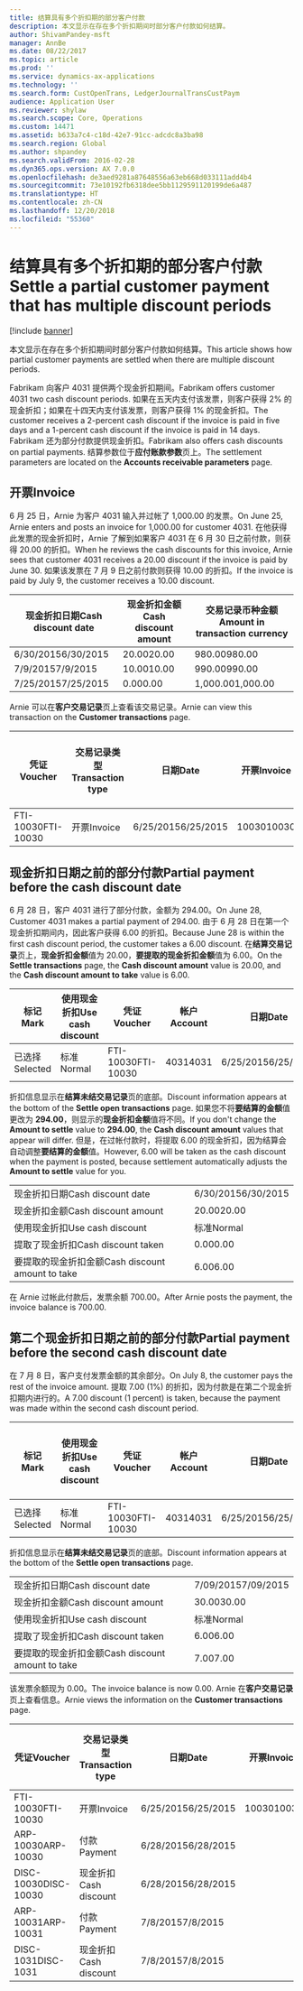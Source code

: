 ```yaml
---
title: 结算具有多个折扣期的部分客户付款
description: 本文显示在存在多个折扣期间时部分客户付款如何结算。
author: ShivamPandey-msft
manager: AnnBe
ms.date: 08/22/2017
ms.topic: article
ms.prod: ''
ms.service: dynamics-ax-applications
ms.technology: ''
ms.search.form: CustOpenTrans, LedgerJournalTransCustPaym
audience: Application User
ms.reviewer: shylaw
ms.search.scope: Core, Operations
ms.custom: 14471
ms.assetid: b633a7c4-c18d-42e7-91cc-adcdc8a3ba98
ms.search.region: Global
ms.author: shpandey
ms.search.validFrom: 2016-02-28
ms.dyn365.ops.version: AX 7.0.0
ms.openlocfilehash: de3aed9281a87648556a63eb668d033111add4b4
ms.sourcegitcommit: 73e10192fb6318dee5bb1129591120199de6a487
ms.translationtype: HT
ms.contentlocale: zh-CN
ms.lasthandoff: 12/20/2018
ms.locfileid: "55360"
---
```

# <a name="settle-a-partial-customer-payment-that-has-multiple-discount-periods"></a><span data-ttu-id="1e40a-103">结算具有多个折扣期的部分客户付款</span><span class="sxs-lookup"><span data-stu-id="1e40a-103">Settle a partial customer payment that has multiple discount periods</span></span>

[!include [banner](../includes/banner.md)]

<span data-ttu-id="1e40a-104">本文显示在存在多个折扣期间时部分客户付款如何结算。</span><span class="sxs-lookup"><span data-stu-id="1e40a-104">This article shows how partial customer payments are settled when there are multiple discount periods.</span></span>

<span data-ttu-id="1e40a-105">Fabrikam 向客户 4031 提供两个现金折扣期间。</span><span class="sxs-lookup"><span data-stu-id="1e40a-105">Fabrikam offers customer 4031 two cash discount periods.</span></span> <span data-ttu-id="1e40a-106">如果在五天内支付该发票，则客户获得 2% 的现金折扣；如果在十四天内支付该发票，则客户获得 1% 的现金折扣。</span><span class="sxs-lookup"><span data-stu-id="1e40a-106">The customer receives a 2-percent cash discount if the invoice is paid in five days and a 1-percent cash discount if the invoice is paid in 14 days.</span></span> <span data-ttu-id="1e40a-107">Fabrikam 还为部分付款提供现金折扣。</span><span class="sxs-lookup"><span data-stu-id="1e40a-107">Fabrikam also offers cash discounts on partial payments.</span></span> <span data-ttu-id="1e40a-108">结算参数位于**应付账款参数**页上。</span><span class="sxs-lookup"><span data-stu-id="1e40a-108">The settlement parameters are located on the **Accounts receivable parameters** page.</span></span>

## <a name="invoice"></a><span data-ttu-id="1e40a-109">开票</span><span class="sxs-lookup"><span data-stu-id="1e40a-109">Invoice</span></span>
<span data-ttu-id="1e40a-110">6 月 25 日，Arnie 为客户 4031 输入并过帐了 1,000.00 的发票。</span><span class="sxs-lookup"><span data-stu-id="1e40a-110">On June 25, Arnie enters and posts an invoice for 1,000.00 for customer 4031.</span></span> <span data-ttu-id="1e40a-111">在他获得此发票的现金折扣时，Arnie 了解到如果客户 4031 在 6 月 30 日之前付款，则获得 20.00 的折扣。</span><span class="sxs-lookup"><span data-stu-id="1e40a-111">When he reviews the cash discounts for this invoice, Arnie sees that customer 4031 receives a 20.00 discount if the invoice is paid by June 30.</span></span> <span data-ttu-id="1e40a-112">如果该发票在 7 月 9 日之前付款则获得 10.00 的折扣。</span><span class="sxs-lookup"><span data-stu-id="1e40a-112">If the invoice is paid by July 9, the customer receives a 10.00 discount.</span></span>

| <span data-ttu-id="1e40a-113">现金折扣日期</span><span class="sxs-lookup"><span data-stu-id="1e40a-113">Cash discount date</span></span> | <span data-ttu-id="1e40a-114">现金折扣金额</span><span class="sxs-lookup"><span data-stu-id="1e40a-114">Cash discount amount</span></span> | <span data-ttu-id="1e40a-115">交易记录币种金额</span><span class="sxs-lookup"><span data-stu-id="1e40a-115">Amount in transaction currency</span></span> |
|--------------------|----------------------|--------------------------------|
| <span data-ttu-id="1e40a-116">6/30/2015</span><span class="sxs-lookup"><span data-stu-id="1e40a-116">6/30/2015</span></span>          | <span data-ttu-id="1e40a-117">20.00</span><span class="sxs-lookup"><span data-stu-id="1e40a-117">20.00</span></span>                | <span data-ttu-id="1e40a-118">980.00</span><span class="sxs-lookup"><span data-stu-id="1e40a-118">980.00</span></span>                         |
| <span data-ttu-id="1e40a-119">7/9/2015</span><span class="sxs-lookup"><span data-stu-id="1e40a-119">7/9/2015</span></span>           | <span data-ttu-id="1e40a-120">10.00</span><span class="sxs-lookup"><span data-stu-id="1e40a-120">10.00</span></span>                | <span data-ttu-id="1e40a-121">990.00</span><span class="sxs-lookup"><span data-stu-id="1e40a-121">990.00</span></span>                         |
| <span data-ttu-id="1e40a-122">7/25/2015</span><span class="sxs-lookup"><span data-stu-id="1e40a-122">7/25/2015</span></span>          | <span data-ttu-id="1e40a-123">0.00</span><span class="sxs-lookup"><span data-stu-id="1e40a-123">0.00</span></span>                 | <span data-ttu-id="1e40a-124">1,000.00</span><span class="sxs-lookup"><span data-stu-id="1e40a-124">1,000.00</span></span>                       |

<span data-ttu-id="1e40a-125">Arnie 可以在**客户交易记录**页上查看该交易记录。</span><span class="sxs-lookup"><span data-stu-id="1e40a-125">Arnie can view this transaction on the **Customer transactions** page.</span></span>

| <span data-ttu-id="1e40a-126">凭证</span><span class="sxs-lookup"><span data-stu-id="1e40a-126">Voucher</span></span>   | <span data-ttu-id="1e40a-127">交易记录类型</span><span class="sxs-lookup"><span data-stu-id="1e40a-127">Transaction type</span></span> | <span data-ttu-id="1e40a-128">日期</span><span class="sxs-lookup"><span data-stu-id="1e40a-128">Date</span></span>      | <span data-ttu-id="1e40a-129">开票</span><span class="sxs-lookup"><span data-stu-id="1e40a-129">Invoice</span></span> | <span data-ttu-id="1e40a-130">交易币种借方金额</span><span class="sxs-lookup"><span data-stu-id="1e40a-130">Amount in transaction currency debit</span></span> | <span data-ttu-id="1e40a-131">交易币种贷方金额</span><span class="sxs-lookup"><span data-stu-id="1e40a-131">Amount in transaction currency credit</span></span> | <span data-ttu-id="1e40a-132">余额</span><span class="sxs-lookup"><span data-stu-id="1e40a-132">Balance</span></span>  | <span data-ttu-id="1e40a-133">货币</span><span class="sxs-lookup"><span data-stu-id="1e40a-133">Currency</span></span> |
|-----------|------------------|-----------|---------|--------------------------------------|---------------------------------------|----------|----------|
| <span data-ttu-id="1e40a-134">FTI-10030</span><span class="sxs-lookup"><span data-stu-id="1e40a-134">FTI-10030</span></span> | <span data-ttu-id="1e40a-135">开票</span><span class="sxs-lookup"><span data-stu-id="1e40a-135">Invoice</span></span>          | <span data-ttu-id="1e40a-136">6/25/2015</span><span class="sxs-lookup"><span data-stu-id="1e40a-136">6/25/2015</span></span> | <span data-ttu-id="1e40a-137">10030</span><span class="sxs-lookup"><span data-stu-id="1e40a-137">10030</span></span>   | <span data-ttu-id="1e40a-138">1,000.00</span><span class="sxs-lookup"><span data-stu-id="1e40a-138">1,000.00</span></span>                             |                                       | <span data-ttu-id="1e40a-139">1,000.00</span><span class="sxs-lookup"><span data-stu-id="1e40a-139">1,000.00</span></span> | <span data-ttu-id="1e40a-140">美元</span><span class="sxs-lookup"><span data-stu-id="1e40a-140">USD</span></span>      |

## <a name="partial-payment-before-the-cash-discount-date"></a><span data-ttu-id="1e40a-141">现金折扣日期之前的部分付款</span><span class="sxs-lookup"><span data-stu-id="1e40a-141">Partial payment before the cash discount date</span></span>
<span data-ttu-id="1e40a-142">6 月 28 日，客户 4031 进行了部分付款，金额为 294.00。</span><span class="sxs-lookup"><span data-stu-id="1e40a-142">On June 28, Customer 4031 makes a partial payment of 294.00.</span></span> <span data-ttu-id="1e40a-143">由于 6 月 28 日在第一个现金折扣期间内，因此客户获得 6.00 的折扣。</span><span class="sxs-lookup"><span data-stu-id="1e40a-143">Because June 28 is within the first cash discount period, the customer takes a 6.00 discount.</span></span> <span data-ttu-id="1e40a-144">在**结算交易记录**页上，**现金折扣金额**值为 20.00，**要提取的现金折扣金额**值为 6.00。</span><span class="sxs-lookup"><span data-stu-id="1e40a-144">On the **Settle transactions** page, the **Cash discount amount** value is 20.00, and the **Cash discount amount to take** value is 6.00.</span></span>

| <span data-ttu-id="1e40a-145">标记</span><span class="sxs-lookup"><span data-stu-id="1e40a-145">Mark</span></span>     | <span data-ttu-id="1e40a-146">使用现金折扣</span><span class="sxs-lookup"><span data-stu-id="1e40a-146">Use cash discount</span></span> | <span data-ttu-id="1e40a-147">凭证</span><span class="sxs-lookup"><span data-stu-id="1e40a-147">Voucher</span></span>   | <span data-ttu-id="1e40a-148">帐户</span><span class="sxs-lookup"><span data-stu-id="1e40a-148">Account</span></span> | <span data-ttu-id="1e40a-149">日期</span><span class="sxs-lookup"><span data-stu-id="1e40a-149">Date</span></span>      | <span data-ttu-id="1e40a-150">到期日期</span><span class="sxs-lookup"><span data-stu-id="1e40a-150">Due date</span></span>  | <span data-ttu-id="1e40a-151">开票</span><span class="sxs-lookup"><span data-stu-id="1e40a-151">Invoice</span></span> | <span data-ttu-id="1e40a-152">交易记录币种金额</span><span class="sxs-lookup"><span data-stu-id="1e40a-152">Amount in transaction currency</span></span> | <span data-ttu-id="1e40a-153">货币</span><span class="sxs-lookup"><span data-stu-id="1e40a-153">Currency</span></span> | <span data-ttu-id="1e40a-154">要结算的金额</span><span class="sxs-lookup"><span data-stu-id="1e40a-154">Amount to settle</span></span> |
|----------|-------------------|-----------|---------|-----------|-----------|---------|--------------------------------|----------|------------------|
| <span data-ttu-id="1e40a-155">已选择</span><span class="sxs-lookup"><span data-stu-id="1e40a-155">Selected</span></span> | <span data-ttu-id="1e40a-156">标准</span><span class="sxs-lookup"><span data-stu-id="1e40a-156">Normal</span></span>            | <span data-ttu-id="1e40a-157">FTI-10030</span><span class="sxs-lookup"><span data-stu-id="1e40a-157">FTI-10030</span></span> | <span data-ttu-id="1e40a-158">4031</span><span class="sxs-lookup"><span data-stu-id="1e40a-158">4031</span></span>    | <span data-ttu-id="1e40a-159">6/25/2015</span><span class="sxs-lookup"><span data-stu-id="1e40a-159">6/25/2015</span></span> | <span data-ttu-id="1e40a-160">7/25/2015</span><span class="sxs-lookup"><span data-stu-id="1e40a-160">7/25/2015</span></span> | <span data-ttu-id="1e40a-161">10030</span><span class="sxs-lookup"><span data-stu-id="1e40a-161">10030</span></span>   | <span data-ttu-id="1e40a-162">1,000.00</span><span class="sxs-lookup"><span data-stu-id="1e40a-162">1,000.00</span></span>                       | <span data-ttu-id="1e40a-163">美元</span><span class="sxs-lookup"><span data-stu-id="1e40a-163">USD</span></span>      | <span data-ttu-id="1e40a-164">294.00</span><span class="sxs-lookup"><span data-stu-id="1e40a-164">294.00</span></span>           |

<span data-ttu-id="1e40a-165">折扣信息显示在**结算未结交易记录**页的底部。</span><span class="sxs-lookup"><span data-stu-id="1e40a-165">Discount information appears at the bottom of the **Settle open transactions** page.</span></span> <span data-ttu-id="1e40a-166">如果您不将**要结算的金额**值更改为 **294.00**，则显示的**现金折扣金额**值将不同。</span><span class="sxs-lookup"><span data-stu-id="1e40a-166">If you don't change the **Amount to settle** value to **294.00**, the **Cash discount amount** values that appear will differ.</span></span> <span data-ttu-id="1e40a-167">但是，在过帐付款时，将提取 6.00 的现金折扣，因为结算会自动调整**要结算的金额**值。</span><span class="sxs-lookup"><span data-stu-id="1e40a-167">However, 6.00 will be taken as the cash discount when the payment is posted, because settlement automatically adjusts the **Amount to settle** value for you.</span></span>

|                              |           |
|------------------------------|-----------|
| <span data-ttu-id="1e40a-168">现金折扣日期</span><span class="sxs-lookup"><span data-stu-id="1e40a-168">Cash discount date</span></span>           | <span data-ttu-id="1e40a-169">6/30/2015</span><span class="sxs-lookup"><span data-stu-id="1e40a-169">6/30/2015</span></span> |
| <span data-ttu-id="1e40a-170">现金折扣金额</span><span class="sxs-lookup"><span data-stu-id="1e40a-170">Cash discount amount</span></span>         | <span data-ttu-id="1e40a-171">20.00</span><span class="sxs-lookup"><span data-stu-id="1e40a-171">20.00</span></span>     |
| <span data-ttu-id="1e40a-172">使用现金折扣</span><span class="sxs-lookup"><span data-stu-id="1e40a-172">Use cash discount</span></span>            | <span data-ttu-id="1e40a-173">标准</span><span class="sxs-lookup"><span data-stu-id="1e40a-173">Normal</span></span>    |
| <span data-ttu-id="1e40a-174">提取了现金折扣</span><span class="sxs-lookup"><span data-stu-id="1e40a-174">Cash discount taken</span></span>          | <span data-ttu-id="1e40a-175">0.00</span><span class="sxs-lookup"><span data-stu-id="1e40a-175">0.00</span></span>      |
| <span data-ttu-id="1e40a-176">要提取的现金折扣金额</span><span class="sxs-lookup"><span data-stu-id="1e40a-176">Cash discount amount to take</span></span> | <span data-ttu-id="1e40a-177">6.00</span><span class="sxs-lookup"><span data-stu-id="1e40a-177">6.00</span></span>      |

<span data-ttu-id="1e40a-178">在 Arnie 过帐此付款后，发票余额 700.00。</span><span class="sxs-lookup"><span data-stu-id="1e40a-178">After Arnie posts the payment, the invoice balance is 700.00.</span></span>

## <a name="partial-payment-before-the-second-cash-discount-date"></a><span data-ttu-id="1e40a-179">第二个现金折扣日期之前的部分付款</span><span class="sxs-lookup"><span data-stu-id="1e40a-179">Partial payment before the second cash discount date</span></span>
<span data-ttu-id="1e40a-180">在 7 月 8 日，客户支付发票金额的其余部分。</span><span class="sxs-lookup"><span data-stu-id="1e40a-180">On July 8, the customer pays the rest of the invoice amount.</span></span> <span data-ttu-id="1e40a-181">提取 7.00 (1%) 的折扣，因为付款是在第二个现金折扣期内进行的。</span><span class="sxs-lookup"><span data-stu-id="1e40a-181">A 7.00 discount (1 percent) is taken, because the payment was made within the second cash discount period.</span></span>

| <span data-ttu-id="1e40a-182">标记</span><span class="sxs-lookup"><span data-stu-id="1e40a-182">Mark</span></span>     | <span data-ttu-id="1e40a-183">使用现金折扣</span><span class="sxs-lookup"><span data-stu-id="1e40a-183">Use cash discount</span></span> | <span data-ttu-id="1e40a-184">凭证</span><span class="sxs-lookup"><span data-stu-id="1e40a-184">Voucher</span></span>   | <span data-ttu-id="1e40a-185">帐户</span><span class="sxs-lookup"><span data-stu-id="1e40a-185">Account</span></span> | <span data-ttu-id="1e40a-186">日期</span><span class="sxs-lookup"><span data-stu-id="1e40a-186">Date</span></span>      | <span data-ttu-id="1e40a-187">到期日期</span><span class="sxs-lookup"><span data-stu-id="1e40a-187">Due date</span></span>  | <span data-ttu-id="1e40a-188">开票</span><span class="sxs-lookup"><span data-stu-id="1e40a-188">Invoice</span></span> | <span data-ttu-id="1e40a-189">交易币种借方金额</span><span class="sxs-lookup"><span data-stu-id="1e40a-189">Amount in transaction currency debit</span></span> | <span data-ttu-id="1e40a-190">交易币种贷方金额</span><span class="sxs-lookup"><span data-stu-id="1e40a-190">Amount in transaction currency credit</span></span> | <span data-ttu-id="1e40a-191">货币</span><span class="sxs-lookup"><span data-stu-id="1e40a-191">Currency</span></span> | <span data-ttu-id="1e40a-192">要结算的金额</span><span class="sxs-lookup"><span data-stu-id="1e40a-192">Amount to settle</span></span> |
|----------|-------------------|-----------|---------|-----------|-----------|---------|--------------------------------------|---------------------------------------|----------|------------------|
| <span data-ttu-id="1e40a-193">已选择</span><span class="sxs-lookup"><span data-stu-id="1e40a-193">Selected</span></span> | <span data-ttu-id="1e40a-194">标准</span><span class="sxs-lookup"><span data-stu-id="1e40a-194">Normal</span></span>            | <span data-ttu-id="1e40a-195">FTI-10030</span><span class="sxs-lookup"><span data-stu-id="1e40a-195">FTI-10030</span></span> | <span data-ttu-id="1e40a-196">4031</span><span class="sxs-lookup"><span data-stu-id="1e40a-196">4031</span></span>    | <span data-ttu-id="1e40a-197">6/25/2015</span><span class="sxs-lookup"><span data-stu-id="1e40a-197">6/25/2015</span></span> | <span data-ttu-id="1e40a-198">7/25/2015</span><span class="sxs-lookup"><span data-stu-id="1e40a-198">7/25/2015</span></span> | <span data-ttu-id="1e40a-199">10030</span><span class="sxs-lookup"><span data-stu-id="1e40a-199">10030</span></span>   | <span data-ttu-id="1e40a-200">700.00</span><span class="sxs-lookup"><span data-stu-id="1e40a-200">700.00</span></span>                               |                                       | <span data-ttu-id="1e40a-201">美元</span><span class="sxs-lookup"><span data-stu-id="1e40a-201">USD</span></span>      | <span data-ttu-id="1e40a-202">693.00</span><span class="sxs-lookup"><span data-stu-id="1e40a-202">693.00</span></span>           |

<span data-ttu-id="1e40a-203">折扣信息显示在**结算未结交易记录**页的底部。</span><span class="sxs-lookup"><span data-stu-id="1e40a-203">Discount information appears at the bottom of the **Settle open transactions** page.</span></span>

|                              |           |
|------------------------------|-----------|
| <span data-ttu-id="1e40a-204">现金折扣日期</span><span class="sxs-lookup"><span data-stu-id="1e40a-204">Cash discount date</span></span>           | <span data-ttu-id="1e40a-205">7/09/2015</span><span class="sxs-lookup"><span data-stu-id="1e40a-205">7/09/2015</span></span> |
| <span data-ttu-id="1e40a-206">现金折扣金额</span><span class="sxs-lookup"><span data-stu-id="1e40a-206">Cash discount amount</span></span>         | <span data-ttu-id="1e40a-207">30.00</span><span class="sxs-lookup"><span data-stu-id="1e40a-207">30.00</span></span>     |
| <span data-ttu-id="1e40a-208">使用现金折扣</span><span class="sxs-lookup"><span data-stu-id="1e40a-208">Use cash discount</span></span>            | <span data-ttu-id="1e40a-209">标准</span><span class="sxs-lookup"><span data-stu-id="1e40a-209">Normal</span></span>    |
| <span data-ttu-id="1e40a-210">提取了现金折扣</span><span class="sxs-lookup"><span data-stu-id="1e40a-210">Cash discount taken</span></span>          | <span data-ttu-id="1e40a-211">6.00</span><span class="sxs-lookup"><span data-stu-id="1e40a-211">6.00</span></span>      |
| <span data-ttu-id="1e40a-212">要提取的现金折扣金额</span><span class="sxs-lookup"><span data-stu-id="1e40a-212">Cash discount amount to take</span></span> | <span data-ttu-id="1e40a-213">7.00</span><span class="sxs-lookup"><span data-stu-id="1e40a-213">7.00</span></span>      |

<span data-ttu-id="1e40a-214">该发票余额现为 0.00。</span><span class="sxs-lookup"><span data-stu-id="1e40a-214">The invoice balance is now 0.00.</span></span> <span data-ttu-id="1e40a-215">Arnie 在**客户交易记录**页上查看信息。</span><span class="sxs-lookup"><span data-stu-id="1e40a-215">Arnie views the information on the **Customer transactions** page.</span></span>

| <span data-ttu-id="1e40a-216">凭证</span><span class="sxs-lookup"><span data-stu-id="1e40a-216">Voucher</span></span>    | <span data-ttu-id="1e40a-217">交易记录类型</span><span class="sxs-lookup"><span data-stu-id="1e40a-217">Transaction type</span></span> | <span data-ttu-id="1e40a-218">日期</span><span class="sxs-lookup"><span data-stu-id="1e40a-218">Date</span></span>      | <span data-ttu-id="1e40a-219">开票</span><span class="sxs-lookup"><span data-stu-id="1e40a-219">Invoice</span></span> | <span data-ttu-id="1e40a-220">交易币种借方金额</span><span class="sxs-lookup"><span data-stu-id="1e40a-220">Amount in transaction currency debit</span></span> | <span data-ttu-id="1e40a-221">交易币种贷方金额</span><span class="sxs-lookup"><span data-stu-id="1e40a-221">Amount in transaction currency credit</span></span> | <span data-ttu-id="1e40a-222">余额</span><span class="sxs-lookup"><span data-stu-id="1e40a-222">Balance</span></span> | <span data-ttu-id="1e40a-223">货币</span><span class="sxs-lookup"><span data-stu-id="1e40a-223">Currency</span></span> |
|------------|------------------|-----------|---------|--------------------------------------|---------------------------------------|---------|----------|
| <span data-ttu-id="1e40a-224">FTI-10030</span><span class="sxs-lookup"><span data-stu-id="1e40a-224">FTI-10030</span></span>  | <span data-ttu-id="1e40a-225">开票</span><span class="sxs-lookup"><span data-stu-id="1e40a-225">Invoice</span></span>          | <span data-ttu-id="1e40a-226">6/25/2015</span><span class="sxs-lookup"><span data-stu-id="1e40a-226">6/25/2015</span></span> | <span data-ttu-id="1e40a-227">10030</span><span class="sxs-lookup"><span data-stu-id="1e40a-227">10030</span></span>   | <span data-ttu-id="1e40a-228">1,000.00</span><span class="sxs-lookup"><span data-stu-id="1e40a-228">1,000.00</span></span>                             |                                       | <span data-ttu-id="1e40a-229">0.00</span><span class="sxs-lookup"><span data-stu-id="1e40a-229">0.00</span></span>    | <span data-ttu-id="1e40a-230">美元</span><span class="sxs-lookup"><span data-stu-id="1e40a-230">USD</span></span>      |
| <span data-ttu-id="1e40a-231">ARP-10030</span><span class="sxs-lookup"><span data-stu-id="1e40a-231">ARP-10030</span></span>  |  <span data-ttu-id="1e40a-232">付款</span><span class="sxs-lookup"><span data-stu-id="1e40a-232">Payment</span></span>         | <span data-ttu-id="1e40a-233">6/28/2015</span><span class="sxs-lookup"><span data-stu-id="1e40a-233">6/28/2015</span></span> |         |                                      | <span data-ttu-id="1e40a-234">294.00</span><span class="sxs-lookup"><span data-stu-id="1e40a-234">294.00</span></span>                                | <span data-ttu-id="1e40a-235">0.00</span><span class="sxs-lookup"><span data-stu-id="1e40a-235">0.00</span></span>    | <span data-ttu-id="1e40a-236">美元</span><span class="sxs-lookup"><span data-stu-id="1e40a-236">USD</span></span>      |
| <span data-ttu-id="1e40a-237">DISC-10030</span><span class="sxs-lookup"><span data-stu-id="1e40a-237">DISC-10030</span></span> |  <span data-ttu-id="1e40a-238">现金折扣</span><span class="sxs-lookup"><span data-stu-id="1e40a-238">Cash discount</span></span>   | <span data-ttu-id="1e40a-239">6/28/2015</span><span class="sxs-lookup"><span data-stu-id="1e40a-239">6/28/2015</span></span> |         |                                      | <span data-ttu-id="1e40a-240">6.00</span><span class="sxs-lookup"><span data-stu-id="1e40a-240">6.00</span></span>                                  | <span data-ttu-id="1e40a-241">0.00</span><span class="sxs-lookup"><span data-stu-id="1e40a-241">0.00</span></span>    | <span data-ttu-id="1e40a-242">美元</span><span class="sxs-lookup"><span data-stu-id="1e40a-242">USD</span></span>      |
| <span data-ttu-id="1e40a-243">ARP-10031</span><span class="sxs-lookup"><span data-stu-id="1e40a-243">ARP-10031</span></span>  |  <span data-ttu-id="1e40a-244">付款</span><span class="sxs-lookup"><span data-stu-id="1e40a-244">Payment</span></span>         | <span data-ttu-id="1e40a-245">7/8/2015</span><span class="sxs-lookup"><span data-stu-id="1e40a-245">7/8/2015</span></span>  |         |                                      | <span data-ttu-id="1e40a-246">693.00</span><span class="sxs-lookup"><span data-stu-id="1e40a-246">693.00</span></span>                                | <span data-ttu-id="1e40a-247">0.00</span><span class="sxs-lookup"><span data-stu-id="1e40a-247">0.00</span></span>    | <span data-ttu-id="1e40a-248">美元</span><span class="sxs-lookup"><span data-stu-id="1e40a-248">USD</span></span>      |
| <span data-ttu-id="1e40a-249">DISC-1031</span><span class="sxs-lookup"><span data-stu-id="1e40a-249">DISC-1031</span></span>  |  <span data-ttu-id="1e40a-250">现金折扣</span><span class="sxs-lookup"><span data-stu-id="1e40a-250">Cash discount</span></span>   | <span data-ttu-id="1e40a-251">7/8/2015</span><span class="sxs-lookup"><span data-stu-id="1e40a-251">7/8/2015</span></span>  |         |                                      | <span data-ttu-id="1e40a-252">7.00</span><span class="sxs-lookup"><span data-stu-id="1e40a-252">7.00</span></span>                                  | <span data-ttu-id="1e40a-253">0.00</span><span class="sxs-lookup"><span data-stu-id="1e40a-253">0.00</span></span>    | <span data-ttu-id="1e40a-254">美元</span><span class="sxs-lookup"><span data-stu-id="1e40a-254">USD</span></span>      |






